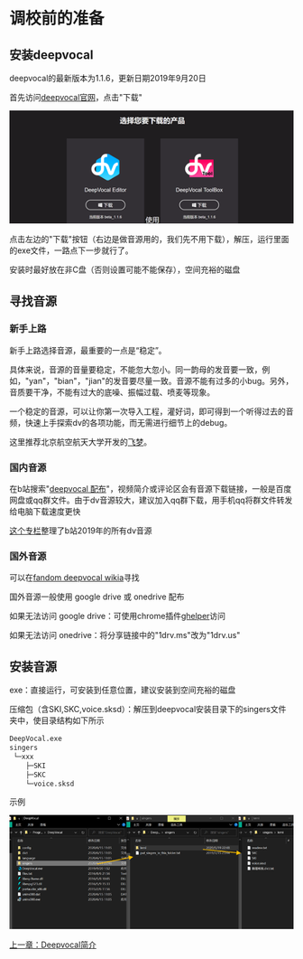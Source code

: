 # 调校前的准备

## 安装deepvocal
deepvocal的最新版本为1.1.6，更新日期2019年9月20日

首先访问[deepvocal官网](https://www.deep-vocal.com/#/)，点击"下载"

![](Resource/2020-06-19-22-08-30.png)

点击左边的"下载"按钮（右边是做音源用的，我们先不用下载），解压，运行里面的exe文件，一路点下一步就行了。

安装时最好放在非C盘（否则设置可能不能保存），空间充裕的磁盘

## 寻找音源
### 新手上路

新手上路选择音源，最重要的一点是“稳定”。

具体来说，音源的音量要稳定，不能忽大忽小。同一韵母的发音要一致，例如，"yan"，"bian"，"jian"的发音要尽量一致。音源不能有过多的小bug。另外，音质要干净，不能有过大的底噪、振幅过载、喷麦等现象。

一个稳定的音源，可以让你第一次导入工程，灌好词，即可得到一个听得过去的音频，快速上手探索dv的各项功能，而无需进行细节上的debug。

这里推荐北京航空航天大学开发的[飞梦](http://buaaacg.org/2019/06/29/vbrelease/)。

### 国内音源
在b站搜索"[deepvocal 配布](https://search.bilibili.com/all?keyword=deepvocal%20%E9%85%8D%E5%B8%83)"，视频简介或评论区会有音源下载链接，一般是百度网盘或qq群文件。由于dv音源较大，建议加入qq群下载，用手机qq将群文件转发给电脑下载速度更快

[这个专栏](https://www.bilibili.com/read/cv4252529)整理了b站2019年的所有dv音源

### 国外音源
可以在[fandom deepvocal wikia](https://deepvocal.fandom.com/wiki/DeepVocal_Wikia)寻找

国外音源一般使用 google drive 或 onedrive 配布

如果无法访问 google drive：可使用chrome插件[ghelper](https://microsoftedge.microsoft.com/addons/detail/eoboojokdmamahfilfmamjjkcmkmddgk)访问

如果无法访问 onedrive：将分享链接中的"1drv.ms"改为"1drv.us"

## 安装音源
exe：直接运行，可安装到任意位置，建议安装到空间充裕的磁盘

压缩包（含SKI,SKC,voice.sksd）：解压到deepvocal安装目录下的singers文件夹中，使目录结构如下所示
```
DeepVocal.exe
singers
 └─xxx
    ├─SKI
    ├─SKC
    └─voice.sksd
```
示例

![](Resource/2020-06-19-22-55-38.png)

[上一章：Deepvocal简介](./1_description.md)